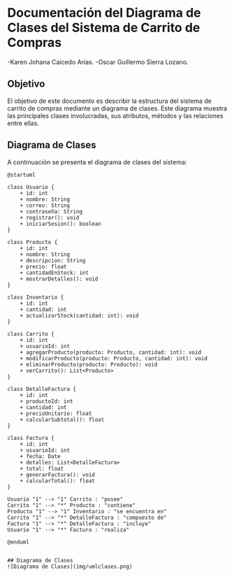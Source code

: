 # Documentación del Diagrama de Clases del Sistema de Carrito de Compras
-Karen Johana Caicedo Arias.
-Oscar Guillermo Sierra Lozano.

## Objetivo
El objetivo de este documento es describir la estructura del sistema de carrito de compras mediante un diagrama de clases. Este diagrama muestra las principales clases involucradas, sus atributos, métodos y las relaciones entre ellas.

## Diagrama de Clases
A continuación se presenta el diagrama de clases del sistema:

```plantuml
@startuml

class Usuario {
    + id: int
    + nombre: String
    + correo: String
    + contraseña: String
    + registrar(): void
    + iniciarSesion(): boolean
}

class Producto {
    + id: int
    + nombre: String
    + descripcion: String
    + precio: float
    + cantidadEnStock: int
    + mostrarDetalles(): void
}

class Inventario {
    + id: int
    + cantidad: int
    + actualizarStock(cantidad: int): void
}

class Carrito {
    + id: int
    + usuarioId: int
    + agregarProducto(producto: Producto, cantidad: int): void
    + modificarProducto(producto: Producto, cantidad: int): void
    + eliminarProducto(producto: Producto): void
    + verCarrito(): List<Producto>
}

class DetalleFactura {
    + id: int
    + productoId: int
    + cantidad: int
    + precioUnitario: float
    + calcularSubtotal(): float
}

class Factura {
    + id: int
    + usuarioId: int
    + fecha: Date
    + detalles: List<DetalleFactura>
    + total: float
    + generarFactura(): void
    + calcularTotal(): float
}

Usuario "1" --> "1" Carrito : "posee"
Carrito "1" --> "*" Producto : "contiene"
Producto "1" --> "1" Inventario : "se encuentra en"
Carrito "1" --> "*" DetalleFactura : "compuesto de"
Factura "1" --> "*" DetalleFactura : "incluye"
Usuario "1" --> "*" Factura : "realiza"

@enduml


## Diagrama de Clases
![Diagrama de Clases](img/umlclases.png)

